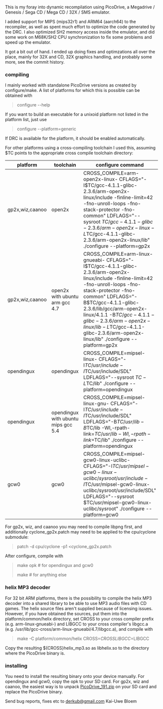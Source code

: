 This is my foray into dynamic recompilation using PicoDrive, a
Megadrive / Genesis / Sega CD / Mega CD / 32X / SMS emulator.

I added support for MIPS (mips32r1) and ARM64 (aarch64) to the recompiler, as
well as spent much effort to optimize the code generated by the DRC.
I also optimized SH2 memory access inside the emulator, and did some work on
M68K/SH2 CPU synchronization to fix some problems and speed up the emulator.

It got a bit out of hand. I ended up doing fixes and optimzations all over the
place, mainly for 32X and CD, 32X graphics handling, and probably some more,
see the commit history.

### compiling

I mainly worked with standalone PicoDrive versions as created by configure/make.
A list of platforms for which this is possible can be obtained with

> configure --help

If you want to build an executable for a unixoid platform not listed in the
platform list, just use

> configure --platform=generic

If DRC is available for the platform, it should be enabled automatically.

For other platforms using a cross-compiling toolchain I used this,
assuming $TC points to the appropriate cross compile toolchain directory:

platform|toolchain|configure command
--------|---------|-----------------
gp2x,wiz,caanoo|open2x|CROSS_COMPILE=arm-open2x-linux- CFLAGS="-I$TC/gcc-4.1.1-glibc-2.3.6/arm-open2x-linux/include -finline-limit=42 -fno-unroll-loops -fno-stack-protector -fno-common" LDFLAGS="--sysroot $TC/gcc-4.1.1-glibc-2.3.6/arm-open2x-linux -L$TC/gcc-4.1.1-glibc-2.3.6/arm-open2x-linux/lib" ./configure --platform=gp2x
gp2x,wiz,caanoo|open2x with ubuntu arm gcc 4.7|CROSS_COMPILE=arm-linux-gnueabi- CFLAGS="-I$TC/gcc-4.1.1-glibc-2.3.6/arm-open2x-linux/include -finline-limit=42 -fno-unroll-loops -fno-stack-protector -fno-common" LDFLAGS="-B$TC/gcc-4.1.1-glibc-2.3.6/lib/gcc/arm-open2x-linux/4.1.1 -B$TC/gcc-4.1.1-glibc-2.3.6/arm-open2x-linux/lib -L$TC/gcc-4.1.1-glibc-2.3.6/arm-open2x-linux/lib" ./configure --platform=gp2x
opendingux|opendingux|CROSS_COMPILE=mipsel-linux- CFLAGS="-I$TC/usr/include -I$TC/usr/include/SDL" LDFLAGS="--sysroot $TC -L$TC/lib" ./configure --platform=opendingux
opendingux|opendingux with ubuntu mips gcc 5.4|CROSS_COMPILE=mipsel-linux-gnu- CFLAGS="-I$TC/usr/include -I$TC/usr/include/SDL" LDFLAGS="-B$TC/usr/lib -B$TC/lib -Wl,-rpath-link=$TC/usr/lib -Wl,-rpath-link=$TC/lib" ./configure --platform=opendingux
gcw0|gcw0|CROSS_COMPILE=mipsel-gcw0-linux-uclibc- CFLAGS="-I$TC/usr/mipsel-gcw0-linux-uclibc/sysroot/usr/include -I$TC/usr/mipsel-gcw0-linux-uclibc/sysroot/usr/include/SDL" LDFLAGS="--sysroot $TC/usr/mipsel-gcw0-linux-uclibc/sysroot" ./configure --platform=gcw0

For gp2x, wiz, and caanoo you may need to compile libpng first, and additionally
cyclone_gp2x.patch may need to be applied to the cpu/cyclone submodule:

> patch -d cpu/cyclone -p1 <cyclone_gp2x.patch

After configure, compile with

> make opk # for opendingux and gcw0
> 
> make # for anything else

### helix MP3 decoder

For 32 bit ARM platforms, there is the possibility to compile the helix MP3
decoder into a shared library to be able to use MP3 audio files with CD games.
The helix source files aren't supplied because of licensing issues. However, if
you have obtained the sources, put them into the platform/common/helix
directory, set CROSS to your cross compiler prefix (e.g. arm-linux-gnueabi-)
and LIBGCC to your cross compiler's libgcc.a
(e.g. /usr/lib/gcc-cross/arm-linux-gnueabi/4.7/libgcc.a), and compile with

> make -C platform/common/helix CROSS=$CROSS LIBGCC=$LIBGCC

Copy the resulting ${CROSS}helix_mp3.so as libhelix.so to the directory where
the PicoDrive binary is.

### installing

You need to install the resulting binary onto your device manually.
For opendingux and gcw0, copy the opk to your SD card.
For gp2x, wiz and caanoo, the easiest way is to unpack
[PicoDrive_191.zip](http://notaz.gp2x.de/releases/PicoDrive/PicoDrive_191.zip)
on your SD card and replace the PicoDrive binary.

Send bug reports, fixes etc to <derkub@gmail.com>
Kai-Uwe Bloem
